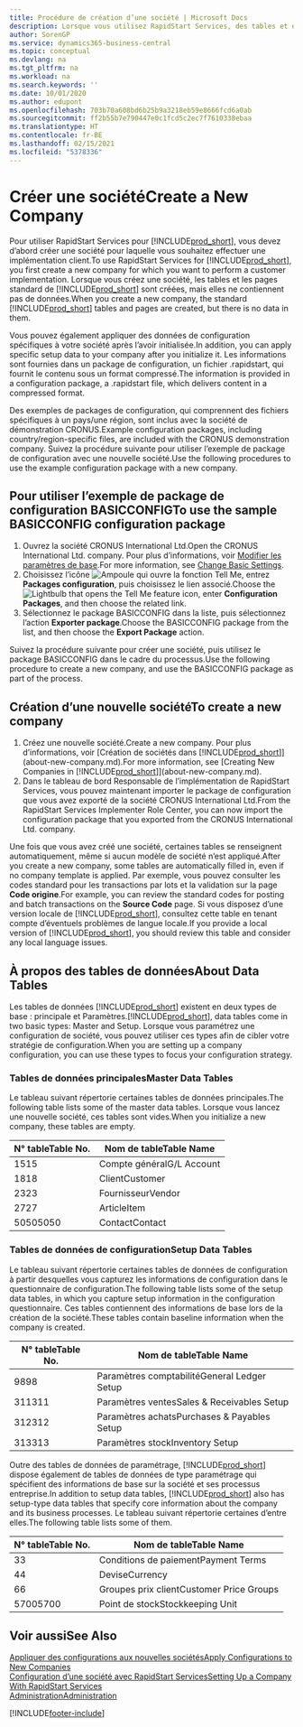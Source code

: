 ```yaml
---
title: Procédure de création d’une société | Microsoft Docs
description: Lorsque vous utilisez RapidStart Services, des tables et des pages sont créées, mais elles ne contiennent pas de données.
author: SorenGP
ms.service: dynamics365-business-central
ms.topic: conceptual
ms.devlang: na
ms.tgt_pltfrm: na
ms.workload: na
ms.search.keywords: ''
ms.date: 10/01/2020
ms.author: edupont
ms.openlocfilehash: 703b70a608bd6b25b9a3218eb59e8666fcd6a0ab
ms.sourcegitcommit: ff2b55b7e790447e0c1fcd5c2ec7f7610338ebaa
ms.translationtype: HT
ms.contentlocale: fr-BE
ms.lasthandoff: 02/15/2021
ms.locfileid: "5378336"
---
```

# <a name="create-a-new-company"></a><span data-ttu-id="d7ffb-103">Créer une société</span><span class="sxs-lookup"><span data-stu-id="d7ffb-103">Create a New Company</span></span>
<span data-ttu-id="d7ffb-104">Pour utiliser RapidStart Services pour [!INCLUDE[prod_short](includes/prod_short.md)], vous devez d’abord créer une société pour laquelle vous souhaitez effectuer une implémentation client.</span><span class="sxs-lookup"><span data-stu-id="d7ffb-104">To use RapidStart Services for [!INCLUDE[prod_short](includes/prod_short.md)], you first create a new company for which you want to perform a customer implementation.</span></span> <span data-ttu-id="d7ffb-105">Lorsque vous créez une société, les tables et les pages standard de [!INCLUDE[prod_short](includes/prod_short.md)] sont créées, mais elles ne contiennent pas de données.</span><span class="sxs-lookup"><span data-stu-id="d7ffb-105">When you create a new company, the standard [!INCLUDE[prod_short](includes/prod_short.md)] tables and pages are created, but there is no data in them.</span></span>

<span data-ttu-id="d7ffb-106">Vous pouvez également appliquer des données de configuration spécifiques à votre société après l’avoir initialisée.</span><span class="sxs-lookup"><span data-stu-id="d7ffb-106">In addition, you can apply specific setup data to your company after you initialize it.</span></span> <span data-ttu-id="d7ffb-107">Les informations sont fournies dans un package de configuration, un fichier .rapidstart, qui fournit le contenu sous un format compressé.</span><span class="sxs-lookup"><span data-stu-id="d7ffb-107">The information is provided in a configuration package, a .rapidstart file, which delivers content in a compressed format.</span></span>  

<span data-ttu-id="d7ffb-108">Des exemples de packages de configuration, qui comprennent des fichiers spécifiques à un pays/une région, sont inclus avec la société de démonstration CRONUS.</span><span class="sxs-lookup"><span data-stu-id="d7ffb-108">Example configuration packages, including country/region-specific files, are included with the CRONUS demonstration company.</span></span> <span data-ttu-id="d7ffb-109">Suivez la procédure suivante pour utiliser l’exemple de package de configuration avec une nouvelle société.</span><span class="sxs-lookup"><span data-stu-id="d7ffb-109">Use the following procedures to use the example configuration package with a new company.</span></span>  

## <a name="to-use-the-sample-basicconfig-configuration-package"></a><span data-ttu-id="d7ffb-110">Pour utiliser l’exemple de package de configuration BASICCONFIG</span><span class="sxs-lookup"><span data-stu-id="d7ffb-110">To use the sample BASICCONFIG configuration package</span></span>  
1. <span data-ttu-id="d7ffb-111">Ouvrez la société CRONUS International Ltd.</span><span class="sxs-lookup"><span data-stu-id="d7ffb-111">Open the CRONUS International Ltd. company.</span></span> <span data-ttu-id="d7ffb-112">Pour plus d’informations, voir [Modifier les paramètres de base](ui-change-basic-settings.md).</span><span class="sxs-lookup"><span data-stu-id="d7ffb-112">For more information, see [Change Basic Settings](ui-change-basic-settings.md).</span></span>
2. <span data-ttu-id="d7ffb-113">Choisissez l’icône ![Ampoule qui ouvre la fonction Tell Me](media/ui-search/search_small.png "Dites-moi ce que vous voulez faire"), entrez **Packages configuration**, puis choisissez le lien associé.</span><span class="sxs-lookup"><span data-stu-id="d7ffb-113">Choose the ![Lightbulb that opens the Tell Me feature](media/ui-search/search_small.png "Tell me what you want to do") icon, enter **Configuration Packages**, and then choose the related link.</span></span>  
3. <span data-ttu-id="d7ffb-114">Sélectionnez le package BASICCONFIG dans la liste, puis sélectionnez l’action **Exporter package**.</span><span class="sxs-lookup"><span data-stu-id="d7ffb-114">Choose the BASICCONFIG package from the list, and then choose the **Export Package** action.</span></span>  

<span data-ttu-id="d7ffb-115">Suivez la procédure suivante pour créer une société, puis utilisez le package BASICCONFIG dans le cadre du processus.</span><span class="sxs-lookup"><span data-stu-id="d7ffb-115">Use the following procedure to create a new company, and use the BASICCONFIG package as part of the process.</span></span>  

## <a name="to-create-a-new-company"></a><span data-ttu-id="d7ffb-116">Création d’une nouvelle société</span><span class="sxs-lookup"><span data-stu-id="d7ffb-116">To create a new company</span></span>  
1. <span data-ttu-id="d7ffb-117">Créez une nouvelle société.</span><span class="sxs-lookup"><span data-stu-id="d7ffb-117">Create a new company.</span></span> <span data-ttu-id="d7ffb-118">Pour plus d’informations, voir [Création de sociétés dans [!INCLUDE[prod_short](includes/prod_short.md)]](about-new-company.md).</span><span class="sxs-lookup"><span data-stu-id="d7ffb-118">For more information, see [Creating New Companies in [!INCLUDE[prod_short](includes/prod_short.md)]](about-new-company.md).</span></span>
2. <span data-ttu-id="d7ffb-119">Dans le tableau de bord Responsable de l’implémentation de RapidStart Services, vous pouvez maintenant importer le package de configuration que vous avez exporté de la société CRONUS International Ltd.</span><span class="sxs-lookup"><span data-stu-id="d7ffb-119">From the RapidStart Services Implementer Role Center, you can now import the configuration package that you exported from the CRONUS International Ltd. company.</span></span>

<span data-ttu-id="d7ffb-120">Une fois que vous avez créé une société, certaines tables se renseignent automatiquement, même si aucun modèle de société n’est appliqué.</span><span class="sxs-lookup"><span data-stu-id="d7ffb-120">After you create a new company, some tables are automatically filled in, even if no company template is applied.</span></span> <span data-ttu-id="d7ffb-121">Par exemple, vous pouvez consulter les codes standard pour les transactions par lots et la validation sur la page **Code origine**.</span><span class="sxs-lookup"><span data-stu-id="d7ffb-121">For example, you can review the standard codes for posting and batch transactions on the **Source Code** page.</span></span> <span data-ttu-id="d7ffb-122">Si vous disposez d’une version locale de [!INCLUDE[prod_short](includes/prod_short.md)], consultez cette table en tenant compte d’éventuels problèmes de langue locale.</span><span class="sxs-lookup"><span data-stu-id="d7ffb-122">If you provide a local version of [!INCLUDE[prod_short](includes/prod_short.md)], you should review this table and consider any local language issues.</span></span>

## <a name="about-data-tables"></a><span data-ttu-id="d7ffb-123">À propos des tables de données</span><span class="sxs-lookup"><span data-stu-id="d7ffb-123">About Data Tables</span></span>
<span data-ttu-id="d7ffb-124">Les tables de données [!INCLUDE[prod_short](includes/prod_short.md)] existent en deux types de base : principale et Paramètres.</span><span class="sxs-lookup"><span data-stu-id="d7ffb-124">[!INCLUDE[prod_short](includes/prod_short.md)], data tables come in two basic types: Master and Setup.</span></span> <span data-ttu-id="d7ffb-125">Lorsque vous paramétrez une configuration de société, vous pouvez utiliser ces types afin de cibler votre stratégie de configuration.</span><span class="sxs-lookup"><span data-stu-id="d7ffb-125">When you are setting up a company configuration, you can use these types to focus your configuration strategy.</span></span>  

### <a name="master-data-tables"></a><span data-ttu-id="d7ffb-126">Tables de données principales</span><span class="sxs-lookup"><span data-stu-id="d7ffb-126">Master Data Tables</span></span>  
<span data-ttu-id="d7ffb-127">Le tableau suivant répertorie certaines tables de données principales.</span><span class="sxs-lookup"><span data-stu-id="d7ffb-127">The following table lists some of the master data tables.</span></span> <span data-ttu-id="d7ffb-128">Lorsque vous lancez une nouvelle société, ces tables sont vides.</span><span class="sxs-lookup"><span data-stu-id="d7ffb-128">When you initialize a new company, these tables are empty.</span></span>  

|<span data-ttu-id="d7ffb-129">N° table</span><span class="sxs-lookup"><span data-stu-id="d7ffb-129">Table No.</span></span>|<span data-ttu-id="d7ffb-130">Nom de table</span><span class="sxs-lookup"><span data-stu-id="d7ffb-130">Table Name</span></span>|  
|-------------------|--------------------|  
|<span data-ttu-id="d7ffb-131">15</span><span class="sxs-lookup"><span data-stu-id="d7ffb-131">15</span></span>|<span data-ttu-id="d7ffb-132">Compte général</span><span class="sxs-lookup"><span data-stu-id="d7ffb-132">G/L Account</span></span>|  
|<span data-ttu-id="d7ffb-133">18</span><span class="sxs-lookup"><span data-stu-id="d7ffb-133">18</span></span>|<span data-ttu-id="d7ffb-134">Client</span><span class="sxs-lookup"><span data-stu-id="d7ffb-134">Customer</span></span>|  
|<span data-ttu-id="d7ffb-135">23</span><span class="sxs-lookup"><span data-stu-id="d7ffb-135">23</span></span>|<span data-ttu-id="d7ffb-136">Fournisseur</span><span class="sxs-lookup"><span data-stu-id="d7ffb-136">Vendor</span></span>|  
|<span data-ttu-id="d7ffb-137">27</span><span class="sxs-lookup"><span data-stu-id="d7ffb-137">27</span></span>|<span data-ttu-id="d7ffb-138">Article</span><span class="sxs-lookup"><span data-stu-id="d7ffb-138">Item</span></span>|  
|<span data-ttu-id="d7ffb-139">5050</span><span class="sxs-lookup"><span data-stu-id="d7ffb-139">5050</span></span>|<span data-ttu-id="d7ffb-140">Contact</span><span class="sxs-lookup"><span data-stu-id="d7ffb-140">Contact</span></span>|  

### <a name="setup-data-tables"></a><span data-ttu-id="d7ffb-141">Tables de données de configuration</span><span class="sxs-lookup"><span data-stu-id="d7ffb-141">Setup Data Tables</span></span>  
<span data-ttu-id="d7ffb-142">Le tableau suivant répertorie certaines tables de données de configuration à partir desquelles vous capturez les informations de configuration dans le questionnaire de configuration.</span><span class="sxs-lookup"><span data-stu-id="d7ffb-142">The following table lists some of the setup data tables, in which you capture setup information in the configuration questionnaire.</span></span> <span data-ttu-id="d7ffb-143">Ces tables contiennent des informations de base lors de la création de la société.</span><span class="sxs-lookup"><span data-stu-id="d7ffb-143">These tables contain baseline information when the company is created.</span></span>  

|<span data-ttu-id="d7ffb-144">N° table</span><span class="sxs-lookup"><span data-stu-id="d7ffb-144">Table No.</span></span>|<span data-ttu-id="d7ffb-145">Nom de table</span><span class="sxs-lookup"><span data-stu-id="d7ffb-145">Table Name</span></span>|  
|-------------------|--------------------|  
|<span data-ttu-id="d7ffb-146">98</span><span class="sxs-lookup"><span data-stu-id="d7ffb-146">98</span></span>|<span data-ttu-id="d7ffb-147">Paramètres comptabilité</span><span class="sxs-lookup"><span data-stu-id="d7ffb-147">General Ledger Setup</span></span>|  
|<span data-ttu-id="d7ffb-148">311</span><span class="sxs-lookup"><span data-stu-id="d7ffb-148">311</span></span>|<span data-ttu-id="d7ffb-149">Paramètres ventes</span><span class="sxs-lookup"><span data-stu-id="d7ffb-149">Sales & Receivables Setup</span></span>|  
|<span data-ttu-id="d7ffb-150">312</span><span class="sxs-lookup"><span data-stu-id="d7ffb-150">312</span></span>|<span data-ttu-id="d7ffb-151">Paramètres achats</span><span class="sxs-lookup"><span data-stu-id="d7ffb-151">Purchases & Payables Setup</span></span>|  
|<span data-ttu-id="d7ffb-152">313</span><span class="sxs-lookup"><span data-stu-id="d7ffb-152">313</span></span>|<span data-ttu-id="d7ffb-153">Paramètres stock</span><span class="sxs-lookup"><span data-stu-id="d7ffb-153">Inventory Setup</span></span>|  

<span data-ttu-id="d7ffb-154">Outre des tables de données de paramétrage, [!INCLUDE[prod_short](includes/prod_short.md)] dispose également de tables de données de type paramétrage qui spécifient des informations de base sur la société et ses processus entreprise.</span><span class="sxs-lookup"><span data-stu-id="d7ffb-154">In addition to setup data tables, [!INCLUDE[prod_short](includes/prod_short.md)] also has setup-type data tables that specify core information about the company and its business processes.</span></span> <span data-ttu-id="d7ffb-155">Le tableau suivant répertorie certaines d’entre elles.</span><span class="sxs-lookup"><span data-stu-id="d7ffb-155">The following table lists some of them.</span></span>  

|<span data-ttu-id="d7ffb-156">N° table</span><span class="sxs-lookup"><span data-stu-id="d7ffb-156">Table No.</span></span>|<span data-ttu-id="d7ffb-157">Nom de table</span><span class="sxs-lookup"><span data-stu-id="d7ffb-157">Table Name</span></span>|  
|-------------------|--------------------|  
|<span data-ttu-id="d7ffb-158">3</span><span class="sxs-lookup"><span data-stu-id="d7ffb-158">3</span></span>|<span data-ttu-id="d7ffb-159">Conditions de paiement</span><span class="sxs-lookup"><span data-stu-id="d7ffb-159">Payment Terms</span></span>|  
|<span data-ttu-id="d7ffb-160">4</span><span class="sxs-lookup"><span data-stu-id="d7ffb-160">4</span></span>|<span data-ttu-id="d7ffb-161">Devise</span><span class="sxs-lookup"><span data-stu-id="d7ffb-161">Currency</span></span>|  
|<span data-ttu-id="d7ffb-162">6</span><span class="sxs-lookup"><span data-stu-id="d7ffb-162">6</span></span>|<span data-ttu-id="d7ffb-163">Groupes prix client</span><span class="sxs-lookup"><span data-stu-id="d7ffb-163">Customer Price Groups</span></span>|  
|<span data-ttu-id="d7ffb-164">5700</span><span class="sxs-lookup"><span data-stu-id="d7ffb-164">5700</span></span>|<span data-ttu-id="d7ffb-165">Point de stock</span><span class="sxs-lookup"><span data-stu-id="d7ffb-165">Stockkeeping Unit</span></span>|

  

## <a name="see-also"></a><span data-ttu-id="d7ffb-166">Voir aussi</span><span class="sxs-lookup"><span data-stu-id="d7ffb-166">See Also</span></span>  
[<span data-ttu-id="d7ffb-167">Appliquer des configurations aux nouvelles sociétés</span><span class="sxs-lookup"><span data-stu-id="d7ffb-167">Apply Configurations to New Companies</span></span>](admin-apply-configuration-to-new-companies.md)  
[<span data-ttu-id="d7ffb-168">Configuration d’une société avec RapidStart Services</span><span class="sxs-lookup"><span data-stu-id="d7ffb-168">Setting Up a Company With RapidStart Services</span></span>](admin-set-up-a-company-with-rapidstart.md)  
[<span data-ttu-id="d7ffb-169">Administration</span><span class="sxs-lookup"><span data-stu-id="d7ffb-169">Administration</span></span>](admin-setup-and-administration.md)


[!INCLUDE[footer-include](includes/footer-banner.md)]